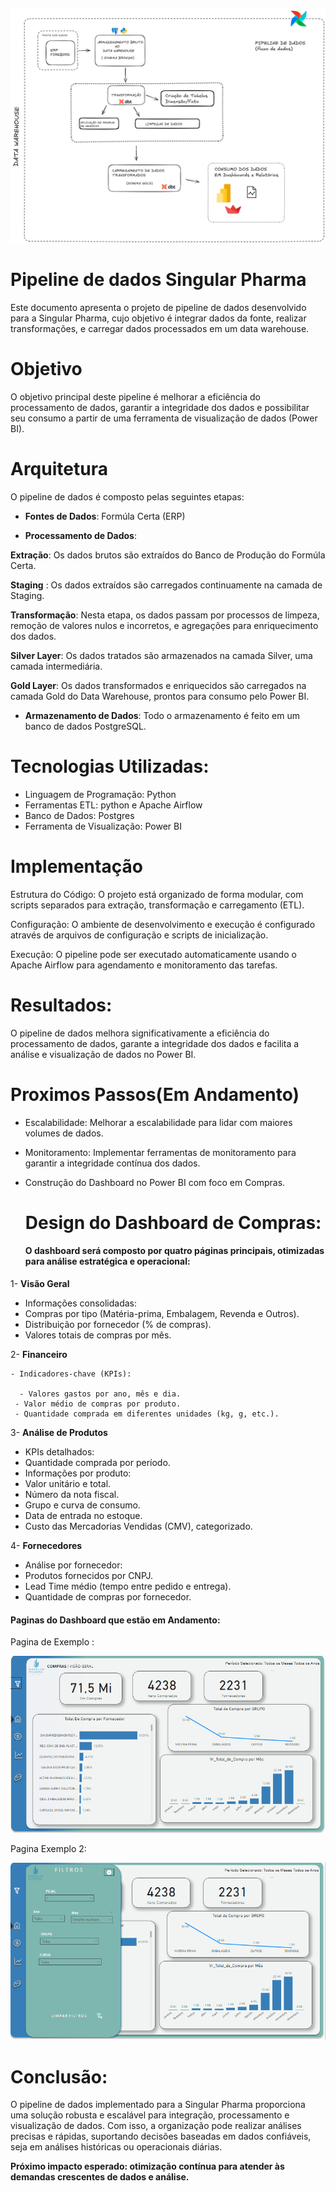 ![Processo Atual](https://github.com/jessicasingularpharma/pipeline_SPharma/blob/main/pipeline-singular%20pharma)
 
 
 
 # Pipeline de dados Singular Pharma

 Este documento apresenta o projeto de pipeline de dados desenvolvido para a Singular Pharma, cujo objetivo é integrar dados da fonte, realizar transformações, e carregar dados processados em um data warehouse.

# Objetivo

O objetivo principal deste pipeline é melhorar a eficiência do processamento de dados, garantir a integridade dos dados e possibilitar seu consumo a partir de uma ferramenta de visualização de dados (Power BI).


# Arquitetura

O pipeline de dados é composto pelas seguintes etapas:

- **Fontes de Dados**: Formúla Certa (ERP)

- **Processamento de Dados**:

 **Extração**: Os dados brutos são extraídos do Banco de Produção do Formúla Certa. 

**Staging** : Os dados extraídos são carregados continuamente na camada de Staging.

**Transformação**: Nesta etapa, os dados passam por processos de limpeza, remoção de valores nulos e incorretos, e agregações para enriquecimento dos dados.

**Silver Layer**: Os dados tratados são armazenados na camada Silver, uma camada intermediária.

**Gold Layer**: Os dados transformados e enriquecidos são carregados na camada Gold do Data Warehouse, prontos para consumo pelo Power BI.

- **Armazenamento de Dados**: Todo o armazenamento é feito em um banco de dados PostgreSQL.


# Tecnologias Utilizadas:

- Linguagem de Programação: Python
- Ferramentas ETL: python e Apache Airflow
- Banco de Dados: Postgres
- Ferramenta de Visualização: Power BI


# Implementação

Estrutura do Código: O projeto está organizado de forma modular, com scripts separados para extração, transformação e carregamento (ETL).

Configuração: O ambiente de desenvolvimento e execução é configurado através de arquivos de configuração e scripts de inicialização.

Execução: O pipeline pode ser executado automaticamente usando o Apache Airflow para agendamento e monitoramento das tarefas.


# Resultados:

O pipeline de dados melhora significativamente a eficiência do processamento de dados, garante a integridade dos dados e facilita a análise e visualização de dados no Power BI.


# Proximos Passos(Em Andamento)

- Escalabilidade: Melhorar a escalabilidade para lidar com maiores volumes de dados.

- Monitoramento: Implementar ferramentas de monitoramento para garantir a integridade contínua dos dados.

- Construção do Dashboard no Power BI com foco em Compras.


  # Design do Dashboard de Compras:

  #### O dashboard será composto por quatro páginas principais, otimizadas para análise estratégica e operacional:



 1- **Visão Geral**
  
 -  Informações consolidadas:
 - Compras por tipo (Matéria-prima, Embalagem, Revenda e Outros).
 - Distribuição por fornecedor (% de compras).
 - Valores totais de compras por mês.


  2-  **Financeiro**
  
    - Indicadores-chave (KPIs):
      
      - Valores gastos por ano, mês e dia.
     - Valor médio de compras por produto.
     - Quantidade comprada em diferentes unidades (kg, g, etc.).
 

  3- **Análise de Produtos**
    
 -  KPIs detalhados:
   - Quantidade comprada por período.
   - Informações por produto:
   - Valor unitário e total.
   - Número da nota fiscal.
   - Grupo e curva de consumo.
   - Data de entrada no estoque.
   -  Custo das Mercadorias Vendidas (CMV), categorizado.
   
 
   4-  **Fornecedores**
 
- Análise por fornecedor:
- Produtos fornecidos por CNPJ.
- Lead Time médio (tempo entre pedido e entrega).
- Quantidade de compras por fornecedor.
  
 
 #### Paginas do Dashboard que estão em Andamento:

  Pagina de Exemplo :
  
  ![modelo1](https://github.com/jessicasingularpharma/pipeline_SPharma/blob/main/dashboard-modelo.PNG)


  Pagina Exemplo 2:

  ![modelo 2](https://github.com/jessicasingularpharma/pipeline_SPharma/blob/main/modelo%20dashboard.PNG)

# Conclusão:

O pipeline de dados implementado para a Singular Pharma proporciona uma solução robusta e escalável para integração, processamento e visualização de dados. Com isso, a organização pode realizar análises precisas e rápidas, suportando decisões baseadas em dados confiáveis, seja em análises históricas ou operacionais diárias.

**Próximo impacto esperado: otimização contínua para atender às demandas crescentes de dados e análise.**
